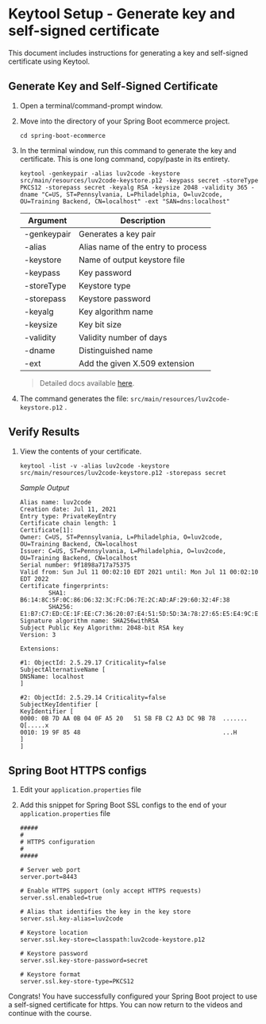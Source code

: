 # Keytool Setup - Generate key and self-signed certificate

This document includes instructions for generating a key and self-signed certificate using Keytool. 

## Generate Key and Self-Signed Certificate

1. Open a terminal/command-prompt window.

2. Move into the directory of your Spring Boot ecommerce project.

    ```
    cd spring-boot-ecommerce
    ```

3. In the terminal window, run this command to generate the key and certificate. This is one long command, copy/paste in its entirety.

    ```
    keytool -genkeypair -alias luv2code -keystore src/main/resources/luv2code-keystore.p12 -keypass secret -storeType PKCS12 -storepass secret -keyalg RSA -keysize 2048 -validity 365 -dname "C=US, ST=Pennsylvania, L=Philadelphia, O=luv2code, OU=Training Backend, CN=localhost" -ext "SAN=dns:localhost"
    ```

    | Argument | Description |
    | --- | --- |
    | -genkeypair | Generates a key pair |
    | -alias | Alias name of the entry to process |
    | -keystore | Name of output keystore file |
    | -keypass | Key password |
    | -storeType | Keystore type |
    | -storepass | Keystore password
    | -keyalg | Key algorithm name |
    | -keysize | Key bit size |
    | -validity | Validity number of days |
    | -dname | Distinguished name |
    | -ext | Add the given X.509 extension |

    > Detailed docs available [here](https://docs.oracle.com/en/java/javase/13/docs/specs/man/keytool.html). 

3. The command generates the file: `src/main/resources/luv2code-keystore.p12` .

## Verify Results

1. View the contents of your certificate.

    ```
    keytool -list -v -alias luv2code -keystore src/main/resources/luv2code-keystore.p12 -storepass secret
    ```

    _Sample Output_
    ```    
    Alias name: luv2code
    Creation date: Jul 11, 2021
    Entry type: PrivateKeyEntry
    Certificate chain length: 1
    Certificate[1]:
    Owner: C=US, ST=Pennsylvania, L=Philadelphia, O=luv2code, OU=Training Backend, CN=localhost
    Issuer: C=US, ST=Pennsylvania, L=Philadelphia, O=luv2code, OU=Training Backend, CN=localhost
    Serial number: 9f1898a717a75375
    Valid from: Sun Jul 11 00:02:10 EDT 2021 until: Mon Jul 11 00:02:10 EDT 2022
    Certificate fingerprints:
            SHA1: B6:14:8C:5F:0C:86:D6:32:3C:FC:D6:7E:2C:AD:AF:29:60:32:4F:38
            SHA256: E1:B7:C7:ED:CE:1F:EE:C7:36:20:07:E4:51:5D:5D:3A:78:27:65:E5:E4:9C:EB:20:90:85:D8:1A:A4:EF:69:41
    Signature algorithm name: SHA256withRSA
    Subject Public Key Algorithm: 2048-bit RSA key
    Version: 3

    Extensions: 

    #1: ObjectId: 2.5.29.17 Criticality=false
    SubjectAlternativeName [
    DNSName: localhost
    ]

    #2: ObjectId: 2.5.29.14 Criticality=false
    SubjectKeyIdentifier [
    KeyIdentifier [
    0000: 0B 7D AA 0B 04 0F A5 20   51 5B FB C2 A3 DC 9B 78  ....... Q[.....x
    0010: 19 9F 85 48                                        ...H
    ]
    ]
    ```

## Spring Boot HTTPS configs

1. Edit your `application.properties` file

1. Add this snippet for Spring Boot SSL configs to the end of your `application.properties` file

    ```
    #####
    #
    # HTTPS configuration
    #
    #####

    # Server web port
    server.port=8443

    # Enable HTTPS support (only accept HTTPS requests)
    server.ssl.enabled=true

    # Alias that identifies the key in the key store
    server.ssl.key-alias=luv2code

    # Keystore location
    server.ssl.key-store=classpath:luv2code-keystore.p12

    # Keystore password
    server.ssl.key-store-password=secret

    # Keystore format
    server.ssl.key-store-type=PKCS12
    ```

Congrats! You have successfully configured your Spring Boot project to use a self-signed certificate for https. You can now return to the videos and continue with the course.

